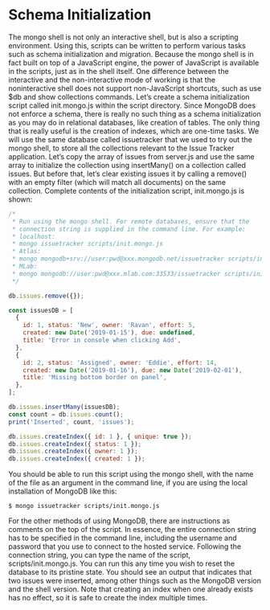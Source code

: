 # Schema Initialization

The mongo shell is not only an interactive shell, but is also a scripting environment. Using this, scripts can be written to perform various tasks such as schema initialization and migration. Because the mongo shell is in fact built on top of a JavaScript engine, the power of JavaScript is available in the scripts, just as in the shell itself. One difference between the interactive and the non-interactive mode of working is that the noninteractive shell does not support non-JavaScript shortcuts, such as use $db and show collections commands.
Let’s create a schema initialization script called init.mongo.js within the script directory. Since MongoDB does not enforce a schema, there is really no such thing as a schema initialization as you may do in relational databases, like creation of tables. The only thing that is really useful is the creation of indexes, which are one-time tasks. We will use the same database called issuetracker that we used to try out the mongo shell, to store all the collections relevant to the Issue Tracker application.
Let’s copy the array of issues from server.js and use the same array to initialize the collection using insertMany() on a collection called issues. But before that, let’s clear existing issues it by calling a remove() with an empty filter (which will match all documents) on the same collection. Complete contents of the initialization script, init.mongo.js is shown:

```js
/*
 * Run using the mongo shell. For remote databases, ensure that the
 * connection string is supplied in the command line. For example:
 * localhost:
 * mongo issuetracker scripts/init.mongo.js
 * Atlas:
 * mongo mongodb+srv://user:pwd@xxx.mongodb.net/issuetracker scripts/init.mongo.js
 * MLab:
 * mongo mongodb://user:pwd@xxx.mlab.com:33533/issuetracker scripts/init.mongo.js
 */

db.issues.remove({});

const issuesDB = [
  {
    id: 1, status: 'New', owner: 'Ravan', effort: 5,
    created: new Date('2019-01-15'), due: undefined,
    title: 'Error in console when clicking Add',
  },
  {
    id: 2, status: 'Assigned', owner: 'Eddie', effort: 14,
    created: new Date('2019-01-16'), due: new Date('2019-02-01'),
    title: 'Missing bottom border on panel',
  },
];

db.issues.insertMany(issuesDB);
const count = db.issues.count();
print('Inserted', count, 'issues');

db.issues.createIndex({ id: 1 }, { unique: true });
db.issues.createIndex({ status: 1 });
db.issues.createIndex({ owner: 1 });
db.issues.createIndex({ created: 1 });
```

You should be able to run this script using the mongo shell, with the name of the file as an argument in
the command line, if you are using the local installation of MongoDB like this:

`$ mongo issuetracker scripts/init.mongo.js `

For the other methods of using MongoDB, there are instructions as comments on the top of the script.
In essence, the entire connection string has to be specified in the command line, including the username
and password that you use to connect to the hosted service. Following the connection string, you can type
the name of the script, scripts/init.mongo.js.
You can run this any time you wish to reset the database to its pristine state. You should see an output that indicates that two issues were inserted, among other things such as the MongoDB version and the shell version. Note that creating an index when one already exists has no effect, so it is safe to create the index multiple times.

